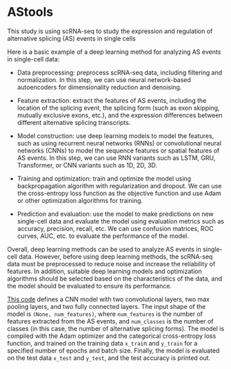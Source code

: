 # AStools
This study is using scRNA-seq to study the expression and regulation of alternative splicing (AS) events in single cells 


Here is a basic example of a deep learning method for analyzing AS events in single-cell data:

- Data preprocessing: preprocess scRNA-seq data, including filtering and normalization. In this step, we can use neural network-based autoencoders for dimensionality reduction and denoising.

- Feature extraction: extract the features of AS events, including the location of the splicing event, the splicing form (such as exon skipping, mutually exclusive exons, etc.), and the expression differences between different alternative splicing transcripts.

- Model construction: use deep learning models to model the features, such as using recurrent neural networks (RNNs) or convolutional neural networks (CNNs) to model the sequence features or spatial features of AS events. In this step, we can use RNN variants such as LSTM, GRU, Transformer, or CNN variants such as 1D, 2D, 3D.

- Training and optimization: train and optimize the model using backpropagation algorithm with regularization and dropout. We can use the cross-entropy loss function as the objective function and use Adam or other optimization algorithms for training. 

- Prediction and evaluation: use the model to make predictions on new single-cell data and evaluate the model using evaluation metrics such as accuracy, precision, recall, etc. We can use confusion matrices, ROC curves, AUC, etc. to evaluate the performance of the model.

Overall, deep learning methods can be used to analyze AS events in single-cell data. However, before using deep learning methods, the scRNA-seq data must be preprocessed to reduce noise and increase the reliability of features. In addition, suitable deep learning models and optimization algorithms should be selected based on the characteristics of the data, and the model should be evaluated to ensure its performance.


[This code](https://github.com/jlchen5/AStools/blob/main/AStools.py) defines a CNN model with two convolutional layers, two max pooling layers, and two fully connected layers. The input shape of the model is `(None, num_features)`, where `num_features` is the number of features extracted from the AS events, and `num_classes` is the number of classes (in this case, the number of alternative splicing forms). The model is compiled with the Adam optimizer and the categorical cross-entropy loss function, and trained on the training data `x_trai`n and `y_train` for a specified number of epochs and batch size. Finally, the model is evaluated on the test data `x_test` and `y_test`, and the test accuracy is printed out.
